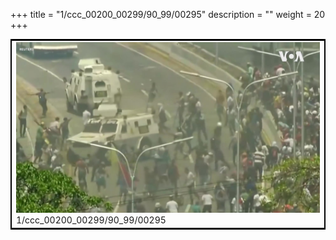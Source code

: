 +++
title = "1/ccc_00200_00299/90_99/00295"
description = ""
weight = 20
+++

<table style="border:2px solid black;max-width:800px;max-height:800px;" 
><tr><td>
<img class="center-fit-jpg"
src="/jpg_/aaa_20190430_NxaOmWaI8sI_00294.jpg">
1/ccc_00200_00299/90_99/00295
</img></td></tr></table>
